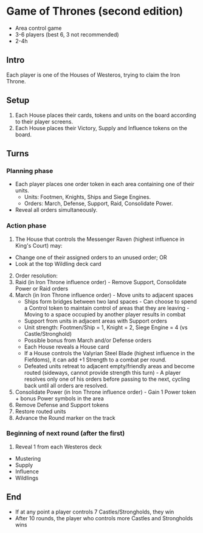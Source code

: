 # Game of Thrones (second edition)

- Area control game
- 3-6 players (best 6, 3 not recommended)
- 2-4h

## Intro

Each player is one of the Houses of Westeros, trying to claim the Iron Throne.

## Setup

1. Each House places their cards, tokens and units on the board according to their player screens.
2. Each House places their Victory, Supply and Influence tokens on the board.

## Turns

### Planning phase

- Each player places one order token in each area containing one of their units.
  - Units: Footmen, Knights, Ships and Siege Engines.
  - Orders: March, Defense, Support, Raid, Consolidate Power.
- Reveal all orders simultaneously.

### Action phase

1. The House that controls the Messenger Raven (highest influence in King's Court) may:  
  - Change one of their assigned orders to an unused order; OR
  - Look at the top Wildling deck card
2. Order resolution:  
  1. Raid (in Iron Throne influence order)
    - Remove Support, Consolidate Power or Raid orders 
  2. March (in Iron Throne influence order)
    - Move units to adjacent spaces
      - Ships form bridges between two land spaces
    - Can choose to spend a Control token to maintain control of areas that they are leaving
    - Moving to a space occupied by another player results in combat
      - Support from units in adjacent areas with Support orders
      - Unit strength: Footmen/Ship = 1, Knight = 2, Siege Engine = 4 (vs Castle/Stronghold)
      - Possible bonus from March and/or Defense orders
      - Each House reveals a House card
      - If a House controls the Valyrian Steel Blade (highest influence in the Fiefdoms), it can add +1 Strength to a combat per round.
      - Defeated units retreat to adjacent empty/friendly areas and become routed (sideways, cannot provide strength this turn)
    - A player resolves only one of his orders before passing to the next, cycling back until all orders are resolved.
  3. Consolidate Power (in Iron Throne influence order)
    - Gain 1 Power token + bonus Power symbols in the area
  4. Remove Defense and Support tokens
  5. Restore routed units
  6. Advance the Round marker on the track

### Beginning of next round (after the first)

1. Reveal 1 from each Westeros deck

- Mustering
- Supply
- Influence
- Wildlings

## End

- If at any point a player controls 7 Castles/Strongholds, they win
- After 10 rounds, the player who controls more Castles and Strongholds wins

